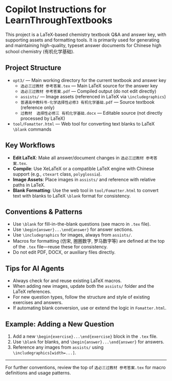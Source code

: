 # Copilot Instructions for LearnThroughTextbooks

This project is a LaTeX-based chemistry textbook Q&A and answer key, with supporting assets and formatting tools. It is primarily used for generating and maintaining high-quality, typeset answer documents for Chinese high school chemistry (有机化学基础).

## Project Structure
- `opt3/` — Main working directory for the current textbook and answer key
  - `选必三过教材 参考答案.tex` — Main LaTeX source for the answer key
  - `选必三过教材 参考答案.pdf` — Compiled output (do not edit directly)
  - `assists/` — Image assets (referenced in LaTeX via `\includegraphics`)
  - `普通高中教科书·化学选择性必修3 有机化学基础.pdf` — Source textbook (reference only)
  - `过教材  选择性必修三 有机化学基础.docx` — Editable source (not directly processed by LaTeX)
- `tool/Fomatter.html` — Web tool for converting text blanks to LaTeX `\blank` commands

## Key Workflows
- **Edit LaTeX**: Make all answer/document changes in `选必三过教材 参考答案.tex`.
- **Compile**: Use XeLaTeX or a compatible LaTeX engine with Chinese support (e.g., `ctexart` class, `polyglossia`).
- **Image Assets**: Place images in `assists/` and reference with relative paths in LaTeX.
- **Blank Formatting**: Use the web tool in `tool/Fomatter.html` to convert text with blanks to LaTeX `\blank` format for consistency.

## Conventions & Patterns
- Use `\blank` for fill-in-the-blank questions (see macro in `.tex` file).
- Use `\begin{answer}...\end{answer}` for answer sections.
- Use `\includegraphics` for images, always from `assists/`.
- Macros for formatting (仿宋, 圈圈数字, 罗马数字等) are defined at the top of the `.tex` file—reuse these for consistency.
- Do not edit PDF, DOCX, or auxiliary files directly.

## Tips for AI Agents
- Always check for and reuse existing LaTeX macros.
- When adding new images, update both the `assists/` folder and the LaTeX references.
- For new question types, follow the structure and style of existing exercises and answers.
- If automating blank conversion, use or extend the logic in `Fomatter.html`.

## Example: Adding a New Question
1. Add a new `\begin{exercise}...\end{exercise}` block in the `.tex` file.
2. Use `\blank` for blanks, and `\begin{answer}...\end{answer}` for answers.
3. Reference any images from `assists/` using `\includegraphics[width=...]`.

---
For further conventions, review the top of `选必三过教材 参考答案.tex` for macro definitions and usage patterns.
